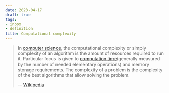 ```yaml
---
date: 2023-04-17
draft: true
tags:
- inbox
- definition
title: Computational complexity
---
```


> In [computer science](./computer%20science.md), the computational complexity or simply
> complexity of an algorithm is the amount of resources required to run it.
> Particular focus is given to
> [computation time](./time%20complexity.md)(generally measured by the
> number of needed elementary operations) and memory storage requirements. The
> complexity of a problem is the complexity of the best algorithms that allow
> solving the problem.
>
> -- [Wikipedia](https://en.wikipedia.org/wiki/Computational_complexity)
